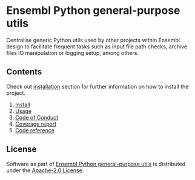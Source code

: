 # Ensembl Python general-purpose utils

Centralise generic Python utils used by other projects within Ensembl design to facilitate frequent tasks such as input file path checks, archive files IO manipulation or logging setup, among others.

## Contents
Check out [installation](install.md) section for further information on how to install the project.

1. [Install](install.md)
2. [Usage](usage.md)
3. [Code of Conduct](code_of_conduct.md)
4. [Coverage report](coverage.md)
5. [Code reference](reference/)

## License
Software as part of [Ensembl Python general-purpose utils](https://github.com/Ensembl/ensembl-utils) is distributed under the [Apache-2.0 License](https://www.apache.org/licenses/LICENSE-2.0.txt).
